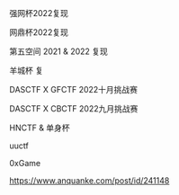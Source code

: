 强网杯2022复现

网鼎杯2022复现

第五空间 2021 & 2022 复现

羊城杯  复

DASCTF X GFCTF 2022十月挑战赛

DASCTF X CBCTF 2022九月挑战赛



HNCTF & 单身杯

uuctf

0xGame



https://www.anquanke.com/post/id/241148



